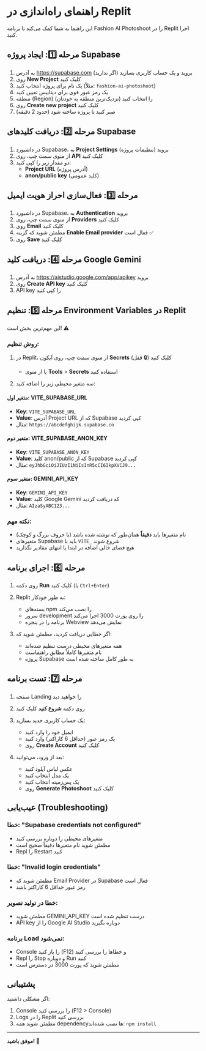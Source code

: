 # راهنمای راه‌اندازی در Replit

این راهنما به شما کمک می‌کند تا برنامه Fashion AI Photoshoot را در Replit اجرا کنید.

## مرحله 1️⃣: ایجاد پروژه Supabase

1. به آدرس https://supabase.com بروید و یک حساب کاربری بسازید (اگر ندارید)
2. روی **New Project** کلیک کنید
3. یک نام برای پروژه انتخاب کنید (مثلاً: `fashion-ai-photoshoot`)
4. یک رمز عبور قوی برای دیتابیس تعیین کنید
5. منطقه (Region) را انتخاب کنید (نزدیک‌ترین منطقه به خودتان)
6. روی **Create new project** کلیک کنید
7. صبر کنید تا پروژه ساخته شود (حدود 2 دقیقه)

## مرحله 2️⃣: دریافت کلیدهای Supabase

1. در داشبورد Supabase، به **Project Settings** (تنظیمات پروژه) بروید
2. از منوی سمت چپ، روی **API** کلیک کنید
3. دو مقدار زیر را کپی کنید:
   - **Project URL** (آدرس پروژه)
   - **anon/public key** (کلید عمومی)

## مرحله 3️⃣: فعال‌سازی احراز هویت ایمیل

1. در داشبورد Supabase، به **Authentication** بروید
2. از منوی سمت چپ، روی **Providers** کلیک کنید
3. روی **Email** کلیک کنید
4. مطمئن شوید که گزینه **Enable Email provider** فعال است ✅
5. روی **Save** کلیک کنید

## مرحله 4️⃣: دریافت کلید Google Gemini

1. به آدرس https://aistudio.google.com/app/apikey بروید
2. روی **Create API key** کلیک کنید
3. API key را کپی کنید

## مرحله 5️⃣: تنظیم Environment Variables در Replit

این مهم‌ترین بخش است! ⚠️

### روش تنظیم:

1. در Replit، از منوی سمت چپ، روی آیکون **Secrets** (قفل 🔒) کلیک کنید
   - یا از منوی **Tools** > **Secrets** استفاده کنید

2. سه متغیر محیطی زیر را اضافه کنید:

#### متغیر اول: VITE_SUPABASE_URL
- **Key**: `VITE_SUPABASE_URL`
- **Value**: آدرس Project URL که از Supabase کپی کردید
- مثال: `https://abcdefghijk.supabase.co`

#### متغیر دوم: VITE_SUPABASE_ANON_KEY
- **Key**: `VITE_SUPABASE_ANON_KEY`
- **Value**: کلید anon/public که از Supabase کپی کردید
- مثال: `eyJhbGciOiJIUzI1NiIsInR5cCI6IkpXVCJ9...`

#### متغیر سوم: GEMINI_API_KEY
- **Key**: `GEMINI_API_KEY`
- **Value**: کلید Google Gemini که دریافت کردید
- مثال: `AIzaSyABC123...`

### نکته مهم:
- نام متغیرها باید **دقیقاً** همان‌طور که نوشته شده باشد (با حروف بزرگ و کوچک)
- متغیرهای Supabase باید با `VITE_` شروع شوند
- هیچ فضای خالی اضافه در ابتدا یا انتهای مقادیر نگذارید

## مرحله 6️⃣: اجرای برنامه

1. روی دکمه **Run** کلیک کنید (یا `Ctrl+Enter`)
2. Replit به طور خودکار:
   - بسته‌های npm را نصب می‌کند
   - سرور development را روی پورت 3000 اجرا می‌کند
   - برنامه را در پنجره Webview نمایش می‌دهد

3. اگر خطایی دریافت کردید، مطمئن شوید که:
   - همه متغیرهای محیطی درست تنظیم شده‌اند
   - نام متغیرها کاملاً مطابق راهنماست
   - پروژه Supabase به طور کامل ساخته شده است

## مرحله 7️⃣: تست برنامه

1. صفحه Landing را خواهید دید
2. روی دکمه **شروع کنید** کلیک کنید
3. یک حساب کاربری جدید بسازید:
   - ایمیل خود را وارد کنید
   - یک رمز عبور (حداقل 6 کاراکتر) وارد کنید
   - روی **Create Account** کلیک کنید

4. بعد از ورود، می‌توانید:
   - عکس لباس آپلود کنید
   - یک مدل انتخاب کنید
   - یک پس‌زمینه انتخاب کنید
   - روی **Generate Photoshoot** کلیک کنید

## عیب‌یابی (Troubleshooting)

### خطا: "Supabase credentials not configured"
- متغیرهای محیطی را دوباره بررسی کنید
- مطمئن شوید نام متغیرها دقیقاً صحیح است
- Repl را Restart کنید

### خطا: "Invalid login credentials"
- مطمئن شوید که Email Provider در Supabase فعال است
- رمز عبور حداقل 6 کاراکتر باشد

### خطا در تولید تصویر:
- مطمئن شوید GEMINI_API_KEY درست تنظیم شده است
- API key را از Google AI Studio دوباره بگیرید

### برنامه Load نمی‌شود:
- Console را باز کنید (F12) و خطاها را بررسی کنید
- Repl را Stop و دوباره Run کنید
- مطمئن شوید که پورت 3000 در دسترس است

## پشتیبانی

اگر مشکلی داشتید:
1. Console را بررسی کنید (F12 > Console)
2. Logs را در Replit بررسی کنید
3. مطمئن شوید همه dependency‌ها نصب شده‌اند: `npm install`

---

**موفق باشید! 🚀**
